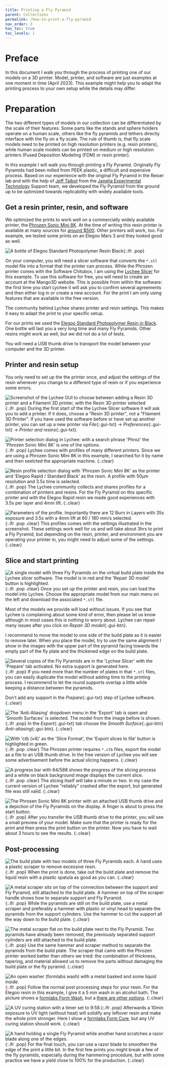 ```yaml
---
title: Printing a Fly Pyramid
parent: Collections
permalink: /how-to-print-a-fly-pyramid
nav_order: 3
has_toc: true
toc_levels: 1
---
```


# Preface

In this document I walk you through the process of printing one of our models on a 3D printer. Model, printer, and software are just examples at one moment in time (April 2023). This example might help you to adapt the printing process to your own setup while the details may differ.

# Preparation

The two different types of models in our collection can be differentiated by the scale of their features. Some parts like the stands and sphere holders operate on a human scale, others like the fly pyramids and tethers directly interface with the fly on a fly scale. The rule of thumb is, that fly scale models need to be printed on high resolution printers (e.g. resin printers), while human scale models can be printed on medium or high resolution printers (Fused Deposition Modeling (FDM) or resin printer).

In this example I will walk you through printing a Fly Pyramid. Originally Fly Pyramids had been milled from PEEK plastic, a difficult and expensive process. Based on our experience with the original Fly Pyramid in the Reiser lab and with the help of [Jeff Talbot](https://www.janelia.org/people/jeff-talbot) from the [Janelia Experimental Technology](https://www.janelia.org/support-team/janelia-experimental-technology) Support team, we developed the Fly Pyramid from the ground up to be optimized towards replicability with widely available tools.

## Get a resin printer, resin, and software

We optimized the prints to work well on a commercially widely available printer, the [Phrozen Sonic Mini 8K](https://phrozen3d.com/products/phrozen-sonic-mini-8k-resin-3d-printer). At the time of writing this resin printer is available at many sources for [around $500](https://a.co/d/gY7QIjW). Other printers will work, too. For example, we tested some prints on an Elegoo Mars 3 and they looked good as well.

![A bottle of Elegoo Standard Photopolymer Resin Black]({{site.baseurl}}/assets/img/Collection/print-3d/resin.jpg){:.ifr .pop}

On your computer, you will need a slicer software that converts the `*.stl` model file into a format that the printer can process. While the Phrozen printer comes with the Software Chitubox, I am using the [Lychee Slicer](https://lychee.mango3d.io/) for this example. To use this software for free, you will need to create an account at the Mango3D website. This is possible from within the software: the first time you start Lychee it will ask you to confirm several agreements and then either log in or create a new account. For the print I am only using features that are available in the free version.

The community behind Lychee shares printer and resin settings. This makes it easy to adapt the print to your specific setup.

For our prints we used the [Elegoo Standard Photopolymer Resin in Black](https://a.co/d/fotTq6A). One bottle will last you a very long time and many Fly Pyramids. Other resins might work as well, but we did not do a lot of tests.

You will need a USB thumb drive to transport the model between your computer and the 3D printer.

## Printer and resin setup

You only need to set up the the printer once, and adjust the settings of the resin whenever you change to a different type of resin or if you experience some errors.

![Screenshot of the Lychee GUI to choose between adding a Resin 3D printer and a Filament 3D printer, with the Resin 3D printer selected]({{site.baseurl}}/assets/img/Collection/print-3d/lychee_add-printer.png){:.ifr .pop}
During the first start of the the Lychee Slicer software it will ask you to add a printer. If it does, choose a "Resin 3D printer", not a "Filament 3D Printer". If you have used the software before or have set up another printer, you can set up a new printer via _File_{:.gui-txt} → _Preferences_{:.gui-txt} → _Printer and resins_{:.gui-txt}.

![Printer selection dialog in Lychee: with a search phrase 'Phroz' the 'Phrozen Sonic Mini 8K' is one of the options.]({{site.baseurl}}/assets/img/Collection/print-3d/lychee_add-phrozen.png){:.ifr .pop}
Lychee comes with profiles of many different printers. Since we are using a Phrozen Sonic Mini 8K in this example, I searched for it by name and then seelcted the appropriate machine.
{:.clear}

![Resin profile selection dialog with 'Phrozen Sonic Mini 8K' as the printer and 'Elegoo Rapid / Standard Black' as the resin. A profile with 50µm resolution and 3.5s time is selected.]({{site.baseurl}}/assets/img/Collection/print-3d/lychee_add-resin.png){:.ifr .pop}
The Lychee community collects and shares profiles for a combination of printers and resins. For the Fly Pyramid on this specific printer and with the Elegoo Rapid resin we made good experiences with 3.5s per layer and 4mm lift.
{:.clear}

![Parameters of the profile. Importantly there are 12 Burn in Layers with 35s exposure and 3.5s with a 4mm lift at 60 / 180 mm/s selected.]({{site.baseurl}}/assets/img/Collection/print-3d/lychee_configure-resin.png){:.ifr .pop .clear}
This profiles comes with the settings illustrated in the screenshot. These settings work well for us and will take about 3hrs to print a Fly Pyramid, but depending on the resin, printer, and environment you are operating your printer in, you might need to adjust some of the settings.
{:.clear}

## Slice and start printing

![A single model with three Fly Pyramids on the virtual build plate inside the Lychee slicer software. The model is in red and the 'Repair 3D model' button is highlighted.]({{site.baseurl}}/assets/img/Collection/print-3d/lychee_repair-model.png){:.ifr .pop .clear}
Once you set up the printer and resin, you can load the model into Lychee. Choose the appropriate model from our main menu on the left and download the associated `*.stl` file.

Most of the models we provide will load without issues. If you see that Lychee is complaining about some kind of error, then please let us know although in most cases this is nothing to worry about. Lychee can repair many issues after you click on *Repair 3D model*{:.gui-btn}.

I recommend to move the model to one side of the build plate as it is easier to remove later. When you place the model, try to use the same alignment I show in the images with the upper part of the pyramid facing towards the empty part of the fly plate and the thickened edge on the build plate.

![Several copies of the Fly Pyramids are in the 'Lychee Slicer' with the 'Prepare' tab activated. No extra support is generated here.]({{site.baseurl}}/assets/img/Collection/print-3d/lychee_skip-prepare.png){:.ifr .pop}
If you need more than the number of plates in that `*.stl` files, you can easily duplicate the model without adding time to the printing process. I recommend to let the round supports overlap a little while keeping a distance between the pyramids.

Don't add any support in the *Prepare*{:.gui-txt} step of Lychee software.
{:.clear}

![The 'Anti-Aliasing' dropdown menu in the 'Export' tab is open and 'Smooth Surfaces' is selected. The model from the image before is shown.]({{site.baseurl}}/assets/img/Collection/print-3d/lychee_select-antialiasing.png){:.ifr .pop}
In the *Export*{:.gui-txt} tab choose the *Smooth Surface*{:.gui-btn} *Anti-aliasing*{:.gui-btn}.
{:.clear}

![With 'ctb (v4)' as the 'Slice Format', the 'Export slices to file' button is highlighted in green.]({{site.baseurl}}/assets/img/Collection/print-3d/lychee_export-ctb.png){:.ifr .pop .clear}
The Phrozen printer requires `*.ctb` files, export the model as a file to an USB thumb drive. In the free version of Lychee you will see some advertisement before the actual slicing happens.
{:.clear}

![A progress bar with 64/588 shows the progress of the slicing process and a white on black background image displays the current slice.]({{site.baseurl}}/assets/img/Collection/print-3d/lychee_slicing.png){:.ifr .pop .clear}
The slicing itself will take a minute or two. In my case the current version of Lychee "reliably" crashed after the export, but generated file was still valid.
{:.clear}

![The Phrosen Sonic Mini 8K printer with an attached USB thumb drive and a depiction of the Fly Pyramids on the display. A finger is about to press the start button.]({{site.baseurl}}/assets/img/Collection/print-3d/phrozen_start-print.jpg){:.ifr .pop}
After you transfer the USB thumb drive to the printer, you will see a small preview of your model. Make sure that the printer is ready for the print and then press the print button on the printer. Now you have to wait about 3 hours to see the results.
{:.clear}

## Post-processing

![The build plate with two models of three Fly Pyramids each. A hand uses a plastic scraper to remove excessive resin.]({{site.baseurl}}/assets/img/Collection/print-3d/post_clean-plate.jpg){:.ifr .pop}
When the print is done, take out the build plate and remove the liquid resin with a plastic spatula as good as you can.
{:.clear}

![A metal scraper sits on top of the connection between the support and Fly Pyramid, still attached to the build plate. A hammer on top of the scraper handle shows how to separate support and Fly Pyramid.]({{site.baseurl}}/assets/img/Collection/print-3d/post_separate-support.jpg){:.ifr .pop}
While the pyramids are still on the build plate, use a metal scraper and preferably a hammer with plastic or vinyl head to separate the pyramids from the support cylinders. Use the hammer to cut the support all the way down to the build plate.
{:.clear}

![The metal scraper flat on the build plate next to the Fly Pyramid. Two pyramids have already been removed, the previously separated support cylinders are still attached to the build plate.]({{site.baseurl}}/assets/img/Collection/print-3d/post_remove-pyramids.jpg){:.ifr .pop}
Use the same hammer and scraper method to separate the pyramids from the build plate. The scraper that came with the Phrozen printer worked better than others we tried: the combination of thickness, tapering, and material allowed us to remove the parts without damaging the build plate or the fly pyramid.
{:.clear}

![An open washer (formlabs wash) with a metal basked and some liquid inside.]({{site.baseurl}}/assets/img/Collection/print-3d/post_bath.jpg){:.ifr .pop}
Follow the normal post processing steps for your resin. For the Elegoo resin in this example, I give it a 5 min wash in an alcohol bath. The picture shows a [formlabs Form Wash](https://formlabs.com/store/post-processing/form-wash/), but a [there are other options](https://hackaday.com/2020/10/06/3d-printering-wash-parts-better-and-make-solvent-last-longer/).
{:.clear}

![A UV curing station with a timer set to 9:58.]({{site.baseurl}}/assets/img/Collection/print-3d/post_uv.jpg){:.ifr .pop}
Afterwards a 10min exposure to UV light (without heat) will solidify any leftover resin and make the whole print stronger. Here I show a [formlabs Form Cure](https://formlabs.com/store/post-processing/form-cure/), but any UV curing station should work.
{:.clear}

![A hand holding a single Fly Pyramid while another hand scratches a razor blade along one of the edges.]({{site.baseurl}}/assets/img/Collection/print-3d/post_scrape-edge.jpg){:.ifr .pop}
For the final touch, you can use a razor blade to smoothen the edge of the print a little bit. In the first few prints you might break a few of the fly pyramids, especially during the hammering procedure, but with some practice we have a yield close to 100% for the production.
{:.clear}
